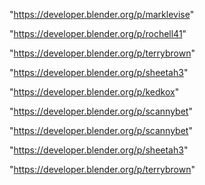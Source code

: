 "https://developer.blender.org/p/marklevise"

"https://developer.blender.org/p/rochell41"

"https://developer.blender.org/p/terrybrown"

"https://developer.blender.org/p/sheetah3"

"https://developer.blender.org/p/kedkox"

"https://developer.blender.org/p/scannybet"

 
"https://developer.blender.org/p/scannybet"


"https://developer.blender.org/p/sheetah3"


"https://developer.blender.org/p/terrybrown"


 
